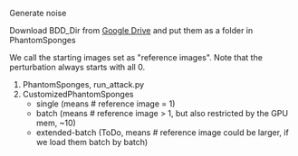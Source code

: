 Generate noise

Download BDD_Dir from [Google Drive](https://drive.google.com/file/d/1k4MP97YsPkDLHHUER518q7INwE2sbFgy/view?usp=drive_link) and put them as a folder in PhantomSponges

We call the starting images set as "reference images".
Note that the perturbation always starts with all 0.

1. PhantomSponges, run_attack.py
2. CustomizedPhantomSponges 
   + single (means # reference image = 1)
   + batch (means # reference image > 1, but also restricted by the GPU mem, ~10)
   + extended-batch (ToDo, means # reference image could be larger, if we load them batch by batch)

